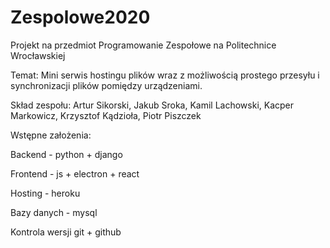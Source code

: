 # Zespolowe2020
Projekt na przedmiot Programowanie Zespołowe na Politechnice Wrocławskiej

Temat: Mini serwis hostingu plików wraz z możliwością prostego przesyłu i synchronizacji plików pomiędzy urządzeniami.

Skład zespołu: 
Artur Sikorski,
Jakub Sroka,
Kamil Lachowski,
Kacper Markowicz,
Krzysztof Kądzioła,
Piotr Piszczek

Wstępne założenia:

Backend - python + django 

Frontend - js + electron + react 

Hosting - heroku 

Bazy danych - mysql 

Kontrola wersji git + github
 

